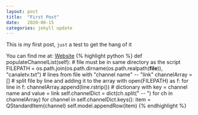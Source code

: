 ```yaml
---
layout: post
title:  "First Post"
date:   2020-06-15
categories: jekyll update
---
```

This is my first post, `just` a test to get the hang of it

You can find me at: [Website][my_website]
{% highlight python %}
    def populateChannelList(self):
        # file must be in same directory as the script
        FILEPATH = os.path.join(os.path.dirname(os.path.realpath(__file__)),
                            "canaletv.txt")
        # lines from file with "channel name" -- "link"
        channelArray = []
        # split file by line and adding it to the array
        with open(FILEPATH) as f:
            for line in f:
                channelArray.append(line.rstrip())
        # dictionary with key = channel name and value = link
        self.channelDict = dict(ch.split(" -- ") for ch in channelArray)
        for channel in self.channelDict.keys():
            item = QStandardItem(channel)
            self.model.appendRow(item)
{% endhighlight %}

[my_website]: https://emanuel-mazilu.github.io